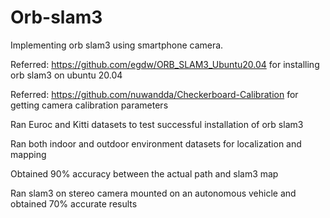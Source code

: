 # Orb-slam3

Implementing orb slam3 using smartphone camera.

Referred: https://github.com/egdw/ORB_SLAM3_Ubuntu20.04 for installing orb slam3 on ubuntu 20.04

Referred: https://github.com/nuwandda/Checkerboard-Calibration for getting camera calibration parameters 

Ran Euroc and Kitti datasets to test successful installation of orb slam3 

Ran both indoor and outdoor environment datasets for localization and mapping

Obtained 90% accuracy between the actual path and slam3 map

Ran slam3 on stereo camera mounted on an autonomous vehicle and obtained 70% accurate results

